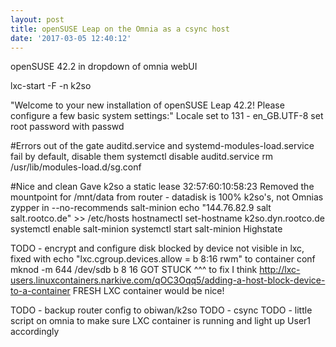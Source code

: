 ```yaml
---
layout: post
title: openSUSE Leap on the Omnia as a csync host
date: '2017-03-05 12:40:12'
---
```

openSUSE 42.2 in dropdown of omnia webUI

lxc-start -F -n k2so

"Welcome to your new installation of openSUSE Leap 42.2!
Please configure a few basic system settings:"
Locale set to 131 - en_GB.UTF-8
set root password with passwd

#Errors out of the gate
auditd.service and systemd-modules-load.service fail by default, disable them
systemctl disable auditd.service
rm /usr/lib/modules-load.d/sg.conf

#Nice and clean
Gave k2so a static lease 32:57:60:10:58:23
Removed the mountpoint for /mnt/data from router - datadisk is 100% k2so's, not Omnias
zypper in --no-recommends salt-minion
echo "144.76.82.9 salt salt.rootco.de" >> /etc/hosts
hostnamectl set-hostname k2so.dyn.rootco.de
systemctl enable salt-minion
systemctl start salt-minion
Highstate

TODO - encrypt and configure disk
blocked by device not visible in lxc, fixed with echo "lxc.cgroup.devices.allow = b 8:16 rwm" to container conf
mknod -m 644 /dev/sdb b 8 16
GOT STUCK ^^^ to fix I think
http://lxc-users.linuxcontainers.narkive.com/qOC3Oqq5/adding-a-host-block-device-to-a-container
FRESH LXC container would be nice!

TODO - backup router config to obiwan/k2so
TODO - csync
TODO - little script on omnia to make sure LXC container is running and light up User1 accordingly
